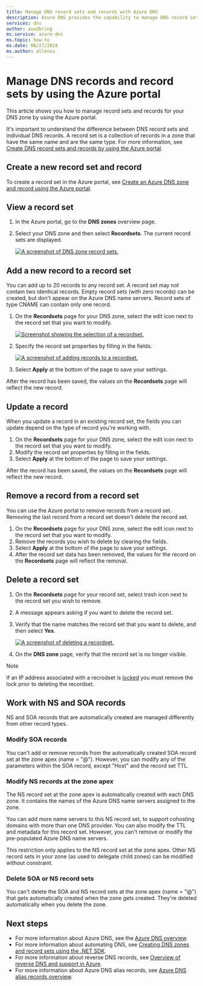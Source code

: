 ```yaml
---
title: Manage DNS record sets and records with Azure DNS
description: Azure DNS provides the capability to manage DNS record sets and records when hosting your domain.
services: dns
author: asudbring
ms.service: azure-dns
ms.topic: how-to
ms.date: 06/27/2024
ms.author: allensu
---
```


# Manage DNS records and record sets by using the Azure portal

This article shows you how to manage record sets and records for your DNS zone by using the Azure portal.

It's important to understand the difference between DNS record sets and individual DNS records. A record set is a collection of records in a zone that have the same name and are the same type. For more information, see [Create DNS record sets and records by using the Azure portal](./dns-getstarted-portal.md).

## Create a new record set and record

To create a record set in the Azure portal, see [Create an Azure DNS zone and record using the Azure portal](./dns-getstarted-portal.md).

## View a record set

1. In the Azure portal, go to the **DNS zones** overview page.

2. Select your DNS zone and then select **Recordsets**. The current record sets are displayed.

   [ ![A screenshot of DNS zone record sets.](./media/dns-operations-recordsets-portal/recordsets.png) ](./media/dns-operations-recordsets-portal/recordsets.png)

## Add a new record to a record set

You can add up to 20 records to any record set. A record set may not contain two identical records. Empty record sets (with zero records) can be created, but don't appear on the Azure DNS name servers. Record sets of type CNAME can contain only one record.

1. On the **Recordsets** page for your DNS zone, select the edit icon next to the record set that you want to modify.

   [ ![Screenshot showing the selection of a recordset.](./media/dns-operations-recordsets-portal/select-record.png) ](./media/dns-operations-recordsets-portal/select-record.png)

2. Specify the record set properties by filling in the fields.

   [ ![A screenshot of adding records to a recordset.](./media/dns-operations-recordsets-portal/record-page.png) ](./media/dns-operations-recordsets-portal/record-page.png)

3. Select **Apply** at the bottom of the page to save your settings.

After the record has been saved, the values on the **Recordsets** page will reflect the new record.

## Update a record

When you update a record in an existing record set, the fields you can update depend on the type of record you're working with.

1. On the **Recordsets** page for your DNS zone, select the edit icon next to the record set that you want to modify.
2. Modify the record set properties by filling in the fields.
3. Select **Apply** at the bottom of the page to save your settings.

After the record has been saved, the values on the **Recordsets** page will reflect the new record.

## Remove a record from a record set

You can use the Azure portal to remove records from a record set. Removing the last record from a record set doesn't delete the record set.

1. On the **Recordsets** page for your DNS zone, select the edit icon next to the record set that you want to modify.
2. Remove the records you wish to delete by clearing the fields.
3. Select **Apply** at the bottom of the page to save your settings.
4. After the record set data has been removed, the values for the record on the **Recordsets** page will reflect the removal.

## <a name="delete"></a>Delete a record set

1. On the **Recordsets** page for your record set, select trash icon next to the record set you wish to remove.
2. A message appears asking if you want to delete the record set.
3. Verify that the name matches the record set that you want to delete, and then select **Yes**.

   [ ![A screenshot of deleting a recordset.](./media/dns-operations-recordsets-portal/delete-record-set.png) ](./media/dns-operations-recordsets-portal/delete-record-set.png)

4. On the **DNS zone** page, verify that the record set is no longer visible.

> [!NOTE]
> If an IP address associated with a recrodset is [locked](/azure/azure-resource-manager/management/lock-resources) you must remove the lock prior to deleting the recordset.

## Work with NS and SOA records

NS and SOA records that are automatically created are managed differently from other record types.

### Modify SOA records

You can't add or remove records from the automatically created SOA record set at the zone apex (name = "\@"). However, you can modify any of the parameters within the SOA record, except "Host" and the record set TTL.

### Modify NS records at the zone apex

The NS record set at the zone apex is automatically created with each DNS zone. It contains the names of the Azure DNS name servers assigned to the zone.

You can add more name servers to this NS record set, to support cohosting domains with more than one DNS provider. You can also modify the TTL and metadata for this record set. However, you can't remove or modify the pre-populated Azure DNS name servers.

This restriction only applies to the NS record set at the zone apex. Other NS record sets in your zone (as used to delegate child zones) can be modified without constraint.

### Delete SOA or NS record sets

You can't delete the SOA and NS record sets at the zone apex (name = "\@") that gets automatically created when the zone gets created. They're deleted automatically when you delete the zone.

## Next steps

* For more information about Azure DNS, see the [Azure DNS overview](dns-overview.md).
* For more information about automating DNS, see [Creating DNS zones and record sets using the .NET SDK](dns-sdk.md).
* For more information about reverse DNS records, see [Overview of reverse DNS and support in Azure](dns-reverse-dns-overview.md).
* For more information about Azure DNS alias records, see [Azure DNS alias records overview](dns-alias.md).

